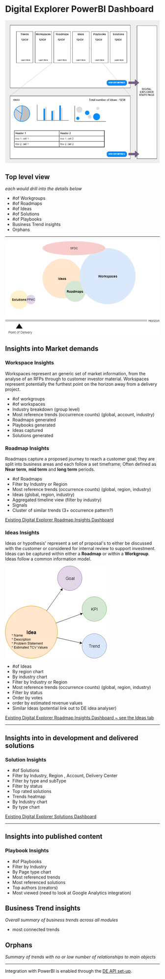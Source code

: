 # Digital Explorer PowerBI Dashboard

![image](images/DE.Dashboard.PowerBI.png)<br>


## Top level view
*each would drill into the details below*

- #of Workgroups
- #of Roadmaps
- #of Ideas
- #of Solutions
- #of Playbooks
- Business Trend insights
- Orphans

--- 

![image](images/horizon.png)<br>

## Insights into Market demands

### Workspace Insights

Workspaces represent an generic set of market information, from the analyse of an RFPs through to customer investor material.  Workspaces represent potentially the furthest point on the horizon away from a delivery project.

- #of workgroups
- #of workspaces
- Industry breakdown (group level)
- Most reference trends (occurrence counts) (global, account, industry)
- Roadmaps generated
- Playbooks generated
- Ideas captured
- Solutions generated

### Roadmap Insights

Roadmaps capture a proposed journey to reach a customer goal; they are split into business areas and each follow a set timeframe; Often defined as  **Near term**, **mid term** and **long term** periods.

- #of Roadmaps
- Filter by Industry or Region 
- Most reference trends (occurrence counts) (global, region, industry)
- Ideas (global, region, industry)
- Aggregated timeline view (filter by industry)
- Signals
- Cluster of similar trends (3+ occurrence pattern?)


[Existing Digital Explorer Roadmap Insights Dashboard](https://digitalexplorer.dxc.com/bvr/insights)


### Ideas Insights

Ideas or hypothesis' represent a set of proposal's to either be discussed with the customer or considered for internal review to support investment.  Ideas can be captured within either a **Roadmap** or within a **Workgroup**.  Ideas follow a common information model.

![image](images/IdeaModel.png)<br>

- #of Ideas
- By region chart
- By industry chart
- Filter by Industry or Region 
- Most reference trends (occurrence counts) (global, region, industry)
- Filter by status 
- Order by votes
- order by estimated revenue values
- Similar Ideas (potential link out to DE idea analyser)

[Existing Digital Explorer Roadmap Insights Dashboard ~ see the Ideas tab](https://digitalexplorer.dxc.com/bvr/insights)

--- 

## Insights into in development and delivered solutions

### Solution Insights
- #of Solutions
- Filter by Industry, Region , Account, Delivery Center
- Filter by type and subType
- Filter by status 
- Top rated solutions
- Trends heatmap
- By Industry chart
- By type chart


 [Existing Digital Explorer Solutions Dashboard](https://digitalexplorer.dxc.com/se/industry-dashboard)

--- 

## Insights into published content

### Playbook Insights
- #of Playbooks
- Filter by Industry
- By Page type chart
- Most referenced trends
- Most referenced solutions
- Top authors (creators)
- Most viewed (need to look at Google Analytics integration)


## Business Trend insights
*Overall summary of business trends across all modules*

- most connected trends


## Orphans
*Summary of trends with no or low number of relationships to main objects*

---

Integration with PowerBI is enabled through the [DE API set-up](https://github.dxc.com/DigitalExplorer/Digital-Explorer-Specs/blob/master/internalContent/DEAPI's/readme.md). 